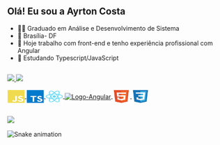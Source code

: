 ## Olá! Eu sou a Ayrton Costa

- 👨‍🎓 Graduado em Análise e Desenvolvimento de Sistema
- 📍 Brasília- DF
- 🔭 Hoje trabalho com front-end e tenho experiência profissional com Angular 
- 🌱 Estudando Typescript/JavaScript
##
<div>
  <a href="https://github.com/AyrtonCosta">
  <img height="180em" src="https://github-readme-stats.vercel.app/api?username=AyrtonCosta&show_icons=true&theme=tokyonight&include_all_commits=true&count_private=true"/>
  <img height="180em" src="https://github-readme-stats.vercel.app/api/top-langs/?username=AyrtonCosta&layout=compact&langs_count=16&theme=tokyonight"/>
</div>

 <div style="display: inline_block"><br>
  <img align="center" alt="Logo-Js" height="30" width="40" src="https://raw.githubusercontent.com/devicons/devicon/master/icons/javascript/javascript-plain.svg">
  <img align="center" alt="Logo-Ts" height="30" width="40" src="https://raw.githubusercontent.com/devicons/devicon/master/icons/typescript/typescript-plain.svg">
  <img align="center" alt="Logo-React" height="30" width="40" src="https://raw.githubusercontent.com/devicons/devicon/master/icons/react/react-original.svg">
  <img align="center" alt="Logo-Angular" height="30" width="40" src="https://cdn.jsdelivr.net/gh/devicons/devicon/icons/angularjs/angularjs-plain.svg">
  <img align="center" alt="Logo-HTML" height="30" width="40" src="https://raw.githubusercontent.com/devicons/devicon/master/icons/html5/html5-original.svg">
  <img align="center" alt="Logo-CSS" height="30" width="40" src="https://raw.githubusercontent.com/devicons/devicon/master/icons/css3/css3-original.svg">
 </div> 
 
 ##

 <div>
  <a href="https://www.linkedin.com/in/ayrton-costa-467a23180/" target="_blank"><img src="https://img.shields.io/badge/-LinkedIn-%230077B5?style=for-the-badge&logo=linkedin&logoColor=white" target="_blank"></a>   
</div>

 ![Snake animation](https://github.com/AyrtonCosta/AyrtonCosta/blob/output/github-contribution-grid-snake.svg)
